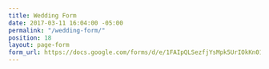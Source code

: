 ```yaml
---
title: Wedding Form
date: 2017-03-11 16:04:00 -05:00
permalink: "/wedding-form/"
position: 18
layout: page-form
form_url: https://docs.google.com/forms/d/e/1FAIpQLSezfjYsMpk5UrIOkKn01yV4pb2ybUFtrAsKr0knip30mSW5fg/viewform?embedded=true
---
```


